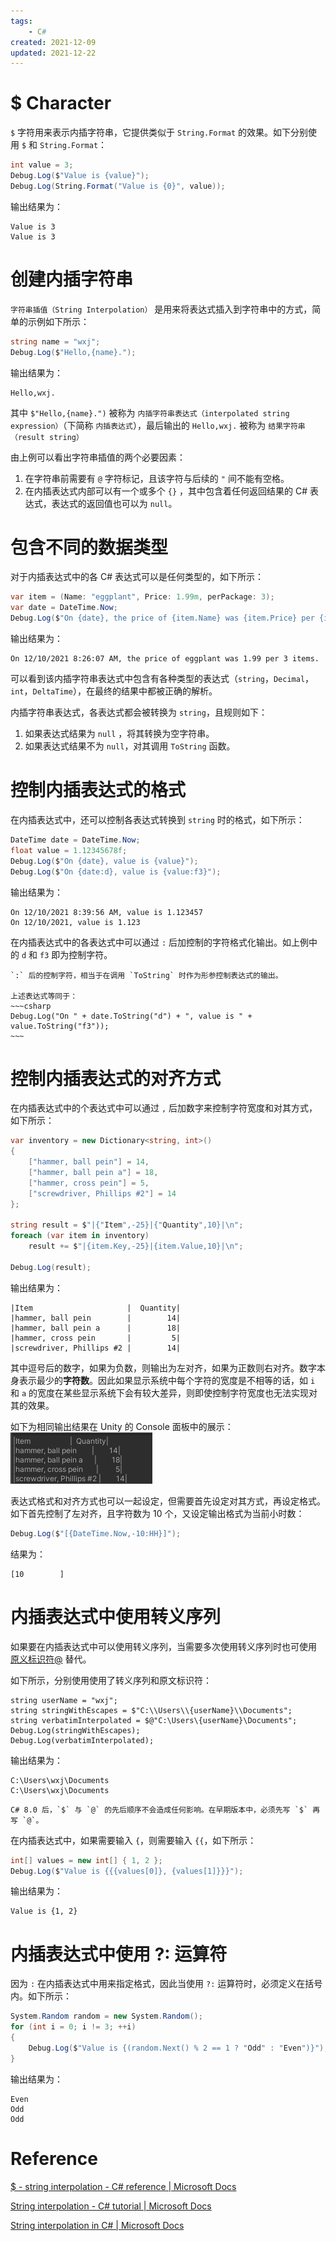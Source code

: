 ```yaml
---
tags:
    - C#
created: 2021-12-09
updated: 2021-12-22
---
```


# $ Character

`$` 字符用来表示内插字符串，它提供类似于 `String.Format` 的效果。如下分别使用 `$` 和 `String.Format`：
```csharp
int value = 3;
Debug.Log($"Value is {value}");
Debug.Log(String.Format("Value is {0}", value));
```

输出结果为：
```text
Value is 3
Value is 3
```

# 创建内插字符串

`字符串插值（String Interpolation）` 是用来将表达式插入到字符串中的方式，简单的示例如下所示：
```csharp
string name = "wxj";
Debug.Log($"Hello,{name}.");
```

输出结果为：
```text
Hello,wxj.
```

其中 `$"Hello,{name}.")` 被称为 `内插字符串表达式（interpolated string expression）`（下简称 `内插表达式`），最后输出的 `Hello,wxj.` 被称为 `结果字符串（result string）`

由上例可以看出字符串插值的两个必要因素：
1. 在字符串前需要有 `@` 字符标记，且该字符与后续的 `"` 间不能有空格。
2. 在内插表达式内部可以有一个或多个 `{}` ，其中包含着任何返回结果的 C# 表达式，表达式的返回值也可以为 `null`。

# 包含不同的数据类型

对于内插表达式中的各 C# 表达式可以是任何类型的，如下所示：
```csharp
var item = (Name: "eggplant", Price: 1.99m, perPackage: 3);
var date = DateTime.Now;
Debug.Log($"On {date}, the price of {item.Name} was {item.Price} per {item.perPackage} items.");
```

输出结果为：
```text
On 12/10/2021 8:26:07 AM, the price of eggplant was 1.99 per 3 items.
```

可以看到该内插字符串表达式中包含有各种类型的表达式（`string`，`Decimal`，`int`，`DeltaTime`），在最终的结果中都被正确的解析。

内插字符串表达式，各表达式都会被转换为 `string`，且规则如下：
1. 如果表达式结果为 `null` ，将其转换为空字符串。
2. 如果表达式结果不为 `null`，对其调用 `ToString` 函数。

# 控制内插表达式的格式

在内插表达式中，还可以控制各表达式转换到 `string` 时的格式，如下所示：
```csharp
DateTime date = DateTime.Now;
float value = 1.12345678f;
Debug.Log($"On {date}, value is {value}");
Debug.Log($"On {date:d}, value is {value:f3}");
```

输出结果为：
```text
On 12/10/2021 8:39:56 AM, value is 1.123457
On 12/10/2021, value is 1.123
```

在内插表达式中的各表达式中可以通过 `:` 后加控制的字符格式化输出。如上例中的  `d` 和 `f3` 即为控制字符。

```ad-note
`:` 后的控制字符，相当于在调用 `ToString` 时作为形参控制表达式的输出。

上述表达式等同于：
~~~csharp
Debug.Log("On " + date.ToString("d") + ", value is " + value.ToString("f3"));
~~~
```

# 控制内插表达式的对齐方式

在内插表达式中的个表达式中可以通过 `,` 后加数字来控制字符宽度和对其方式，如下所示：
```csharp
var inventory = new Dictionary<string, int>()
{
    ["hammer, ball pein"] = 14,
    ["hammer, ball pein a"] = 18,
    ["hammer, cross pein"] = 5,
    ["screwdriver, Phillips #2"] = 14
};

string result = $"|{"Item",-25}|{"Quantity",10}|\n";
foreach (var item in inventory)
    result += $"|{item.Key,-25}|{item.Value,10}|\n";

Debug.Log(result);
```

输出结果为：
```text
|Item                     |  Quantity|
|hammer, ball pein        |        14|
|hammer, ball pein a      |        18|
|hammer, cross pein       |         5|
|screwdriver, Phillips #2 |        14|
```

其中逗号后的数字，如果为负数，则输出为左对齐，如果为正数则右对齐。数字本身表示最少的**字符数**。因此如果显示系统中每个字符的宽度是不相等的话，如 `i` 和 `a` 的宽度在某些显示系统下会有较大差异，则即使控制字符宽度也无法实现对其的效果。

如下为相同输出结果在 Unity 的 Console 面板中的展示：
![|300](assets/CSharp%20-%20$%20String%20Interpolation/image-20211210201354094.png)

表达式格式和对齐方式也可以一起设定，但需要首先设定对其方式，再设定格式。如下首先控制了左对齐，且字符数为 10 个，又设定输出格式为当前小时数：
```csharp
Debug.Log($"[{DateTime.Now,-10:HH}]");
```

结果为：
```text
[10        ]
```

#  内插表达式中使用转义序列

如果要在内插表达式中可以使用转义序列，当需要多次使用转义序列时也可使用 [原义标识符@](CSharp%20-%20@%20Verbatim%20Identifier.md) 替代。

如下所示，分别使用使用了转义序列和原文标识符：
```cshap
string userName = "wxj";
string stringWithEscapes = $"C:\\Users\\{userName}\\Documents";
string verbatimInterpolated = $@"C:\Users\{userName}\Documents";
Debug.Log(stringWithEscapes);
Debug.Log(verbatimInterpolated);
```

输出结果为：
```text
C:\Users\wxj\Documents
C:\Users\wxj\Documents
```

```ad-tip
C# 8.0 后，`$` 与 `@` 的先后顺序不会造成任何影响。在早期版本中，必须先写 `$` 再写 `@`。
```

在内插表达式中，如果需要输入 `{`，则需要输入 `{{`，如下所示：
```csharp
int[] values = new int[] { 1, 2 };
Debug.Log($"Value is {{{values[0]}, {values[1]}}}");
```

输出结果为：
```text
Value is {1, 2}
```


# 内插表达式中使用 ?: 运算符

因为 `:` 在内插表达式中用来指定格式，因此当使用 `?:` 运算符时，必须定义在括号内。如下所示：
```csharp
System.Random random = new System.Random();
for (int i = 0; i != 3; ++i)
{
    Debug.Log($"Value is {(random.Next() % 2 == 1 ? "Odd" : "Even")}");
}
```

输出结果为：
```
Even
Odd
Odd
```

# Reference
[$ - string interpolation - C# reference | Microsoft Docs](https://docs.microsoft.com/en-us/dotnet/csharp/language-reference/tokens/interpolated)

[String interpolation - C# tutorial | Microsoft Docs](https://docs.microsoft.com/en-us/dotnet/csharp/tutorials/exploration/interpolated-strings-local)

[String interpolation in C# | Microsoft Docs](https://docs.microsoft.com/en-us/dotnet/csharp/tutorials/string-interpolation)